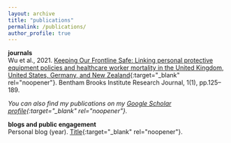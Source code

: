 ```yaml
---
layout: archive
title: "publications"
permalink: /publications/
author_profile: true
---
```

**journals**<br>
Wu et al., 2021. [Keeping Our Frontline Safe: Linking personal protective equipment policies and healthcare worker mortality in the United Kingdom, United States, Germany, and New Zealand](https://issuu.com/ucleuropeanhorizons/docs/final_bbi_global_health__new__1){:target="_blank" rel="noopener"}. Bentham Brooks Institute Research Journal, 1(1), pp.125–189.

*You can also find my publications on my [Google Scholar profile](https://scholar.google.co.uk/citations?user=BfQsB3gAAAAJ&hl=en){:target="_blank" rel="noopener"}.*

**blogs and public engagement**<br>
Personal blog (year). [Title](link){:target="_blank" rel="noopener"}.
